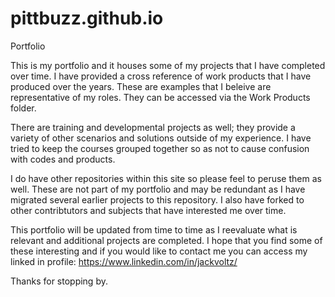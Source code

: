 # pittbuzz.github.io
Portfolio

This is my portfolio and it houses some of my projects that I have completed over time.  I have provided a cross reference of work products that I have produced over the years.  These are examples that I beleive are representative of my roles. They can be accessed via the Work Products folder.

There are training and developmental projects as well; they provide a variety of other scenarios and solutions outside of my experience. I have tried to keep the courses grouped together so as not to cause confusion with codes and products. 

I do have other repositories within this site so please feel to peruse them as well.  These are not part of my portfolio and may be redundant as I have migrated several earlier projects to this repository.  I also have forked to other contribtutors and subjects that have interested me over time.

This portfolio will be updated from time to time as I reevaluate what is relevant and additional projects are completed.  I hope that you find some of these interesting and if you would like to contact me you can access my linked in profile: https://www.linkedin.com/in/jackvoltz/

Thanks for stopping by.
